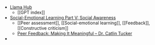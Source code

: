 - [Llama Hub](https://llamahub.ai/)
	- [[GPT index]]
- [Social-Emotional Learning Part V: Social Awareness](https://catlintucker.com/2022/09/sel-social-awareness/)
	- [[Peer assessment]], [[Social-emotional learning]], [[Feedback]], [[Constructive criticism]]
	- [Peer Feedback: Making It Meaningful – Dr. Catlin Tucker](https://catlintucker.com/2021/04/peer-feedback/)
-